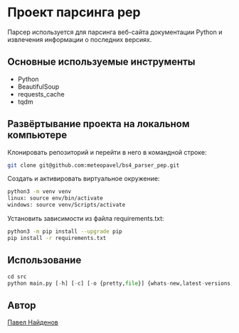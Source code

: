# Проект парсинга pep
Парсер используется для парсинга веб-сайта документации Python и извлечения информации о последних версиях.

## Основные используемые инструменты
* Python
* BeautifulSoup
* requests_cache
* tqdm

## Развёртывание проекта на локальном компьютере
Клонировать репозиторий и перейти в него в командной строке:
```bash
git clone git@github.com:meteopavel/bs4_parser_pep.git
```
Cоздать и активировать виртуальное окружение:
```bash
python3 -m venv venv
linux: source env/bin/activate
windows: source venv/Scripts/activate
```
Установить зависимости из файла requirements.txt:
```bash
python3 -m pip install --upgrade pip
pip install -r requirements.txt
```

## Использование
```python
cd src
python main.py [-h] [-c] [-o {pretty,file}] {whats-new,latest-versions,download,pep}
```

## Автор
[Павел Найденов](https://github.com/meteopavel)
